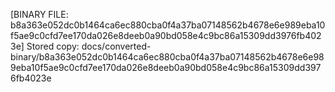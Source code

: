 [BINARY FILE: b8a363e052dc0b1464ca6ec880cba0f4a37ba07148562b4678e6e989eba10f5ae9c0cfd7ee170da026e8deeb0a90bd058e4c9bc86a15309dd3976fb4023e]
Stored copy: docs/converted-binary/b8a363e052dc0b1464ca6ec880cba0f4a37ba07148562b4678e6e989eba10f5ae9c0cfd7ee170da026e8deeb0a90bd058e4c9bc86a15309dd3976fb4023e
